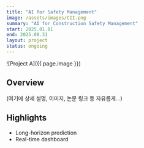 ```yaml
---
title: "AI for Safety Management"
image: /assets/images/CII.png
summary: "AI for Construction Safety Management"
start: 2025.01.01
end: 2025.08.31
layout: project
status: ongoing
---
```


![Project A]({{ page.image }})

## Overview

(여기에 상세 설명, 이미지, 논문 링크 등 자유롭게...)

## Highlights

- Long-horizon prediction
- Real-time dashboard
